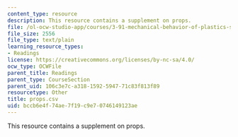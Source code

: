 ```yaml
---
content_type: resource
description: This resource contains a supplement on props.
file: /ol-ocw-studio-app/courses/3-91-mechanical-behavior-of-plastics-spring-2007/bccb6e4f74ae7f19c9e70746149123ae_props.csv
file_size: 2556
file_type: text/plain
learning_resource_types:
- Readings
license: https://creativecommons.org/licenses/by-nc-sa/4.0/
ocw_type: OCWFile
parent_title: Readings
parent_type: CourseSection
parent_uid: 106c3e7c-a318-1592-5947-71c83f813f89
resourcetype: Other
title: props.csv
uid: bccb6e4f-74ae-7f19-c9e7-0746149123ae
---
```

This resource contains a supplement on props.